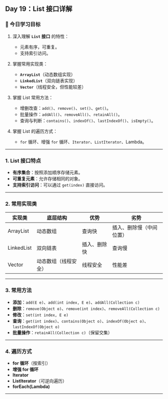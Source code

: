 ## Day 19：List 接口详解

### 🎯 今日学习目标

1. 深入理解 **`List` 接口** 的特性：

    * 元素有序，可重复。
    * 支持索引访问。
2. 掌握常用实现类：

    * **`ArrayList`**（动态数组实现）
    * **`LinkedList`**（双向链表实现）
    * **`Vector`**（线程安全，但性能较差）
3. 掌握 List 常用方法：

    * 增删改查：`add()`、`remove()`、`set()`、`get()`。
    * 批量操作：`addAll()`、`removeAll()`、`retainAll()`。
    * 查询与判断：`contains()`、`indexOf()`、`lastIndexOf()`、`isEmpty()`。
4. 掌握 List 的遍历方式：

    * `for` 循环、增强 `for` 循环、`Iterator`、`ListIterator`、Lambda。

---

### **1. List 接口特点**

* **有序集合**：按照添加顺序存储元素。
* **可重复元素**：允许存储相同的对象。
* **支持索引访问**：可以通过 `get(index)` 直接访问。

---

### **2. 常用实现类**

| 实现类        | 底层结构       | 优势     | 劣势           |
| ---------- | ---------- | ------ | ------------ |
| ArrayList  | 动态数组       | 查询快    | 插入、删除慢（中间位置） |
| LinkedList | 双向链表       | 插入、删除快 | 查询慢          |
| Vector     | 动态数组（线程安全） | 线程安全   | 性能差          |

---

### **3. 常用方法**

* **添加**：`add(E e)`、`add(int index, E e)`、`addAll(Collection c)`
* **删除**：`remove(Object o)`、`remove(int index)`、`removeAll(Collection c)`
* **修改**：`set(int index, E e)`
* **查询**：`get(int index)`、`contains(Object o)`、`indexOf(Object o)`、`lastIndexOf(Object o)`
* **批量操作**：`retainAll(Collection c)`（保留交集）

---

### **4. 遍历方式**

* **for 循环**（按索引）
* **增强 for 循环**
* **Iterator**
* **ListIterator**（可逆向遍历）
* **forEach(Lambda)**

---

